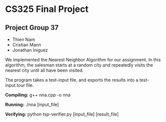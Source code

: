 # CS325 Final Project

## Project Group 37
- Thien Nam
- Cristian Mann
- Jonathan Iniguez

We implemented the Nearest Neighbor Algorithm for our assignment.  In this algorithm, the salesman starts at a random city and repeatedly visits the nearest city until all have been visited.

The program takes a test-input file, and exports the results into a test-input.tour file.  

<b>Compiling:</b> g++ nna.cpp -o nna

<b>Running:</b> ./nna [input_file]

<b>Verifying:</b> python tsp-verifier.py [input_file] [result_file]
